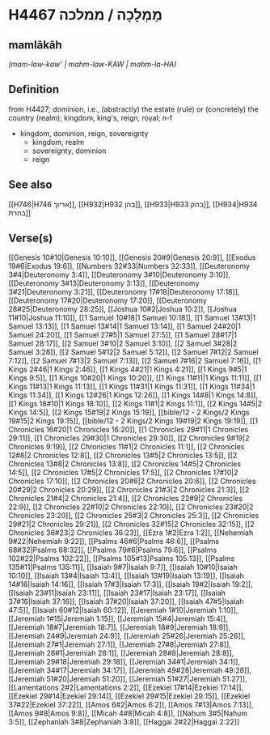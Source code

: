 # H4467 מַמְלָכָה / ממלכה

## mamlâkâh

_(mam-law-kaw' | mahm-law-KAW | mahm-la-HA)_

## Definition

from H4427; dominion, i.e., (abstractly) the estate (rule) or (concretely) the country (realm); kingdom, king's, reign, royal; n-f

- kingdom, dominion, reign, sovereignty
  - kingdom, realm
  - sovereignty, dominion
  - reign

## See also

[[H746|H746 אריוך]], [[H932|H932 בהן]], [[H933|H933 בהק]], [[H934|H934 בהרת]]

## Verse(s)

[[Genesis 10#10|Genesis 10:10]], [[Genesis 20#9|Genesis 20:9]], [[Exodus 19#6|Exodus 19:6]], [[Numbers 32#33|Numbers 32:33]], [[Deuteronomy 3#4|Deuteronomy 3:4]], [[Deuteronomy 3#10|Deuteronomy 3:10]], [[Deuteronomy 3#13|Deuteronomy 3:13]], [[Deuteronomy 3#21|Deuteronomy 3:21]], [[Deuteronomy 17#18|Deuteronomy 17:18]], [[Deuteronomy 17#20|Deuteronomy 17:20]], [[Deuteronomy 28#25|Deuteronomy 28:25]], [[Joshua 10#2|Joshua 10:2]], [[Joshua 11#10|Joshua 11:10]], [[1 Samuel 10#18|1 Samuel 10:18]], [[1 Samuel 13#13|1 Samuel 13:13]], [[1 Samuel 13#14|1 Samuel 13:14]], [[1 Samuel 24#20|1 Samuel 24:20]], [[1 Samuel 27#5|1 Samuel 27:5]], [[1 Samuel 28#17|1 Samuel 28:17]], [[2 Samuel 3#10|2 Samuel 3:10]], [[2 Samuel 3#28|2 Samuel 3:28]], [[2 Samuel 5#12|2 Samuel 5:12]], [[2 Samuel 7#12|2 Samuel 7:12]], [[2 Samuel 7#13|2 Samuel 7:13]], [[2 Samuel 7#16|2 Samuel 7:16]], [[1 Kings 2#46|1 Kings 2:46]], [[1 Kings 4#21|1 Kings 4:21]], [[1 Kings 9#5|1 Kings 9:5]], [[1 Kings 10#20|1 Kings 10:20]], [[1 Kings 11#11|1 Kings 11:11]], [[1 Kings 11#13|1 Kings 11:13]], [[1 Kings 11#31|1 Kings 11:31]], [[1 Kings 11#34|1 Kings 11:34]], [[1 Kings 12#26|1 Kings 12:26]], [[1 Kings 14#8|1 Kings 14:8]], [[1 Kings 18#10|1 Kings 18:10]], [[2 Kings 11#1|2 Kings 11:1]], [[2 Kings 14#5|2 Kings 14:5]], [[2 Kings 15#19|2 Kings 15:19]], [[bible/12 - 2 Kings/2 Kings 19#15|2 Kings 19:15]], [[bible/12 - 2 Kings/2 Kings 19#19|2 Kings 19:19]], [[1 Chronicles 16#20|1 Chronicles 16:20]], [[1 Chronicles 29#11|1 Chronicles 29:11]], [[1 Chronicles 29#30|1 Chronicles 29:30]], [[2 Chronicles 9#19|2 Chronicles 9:19]], [[2 Chronicles 11#1|2 Chronicles 11:1]], [[2 Chronicles 12#8|2 Chronicles 12:8]], [[2 Chronicles 13#5|2 Chronicles 13:5]], [[2 Chronicles 13#8|2 Chronicles 13:8]], [[2 Chronicles 14#5|2 Chronicles 14:5]], [[2 Chronicles 17#5|2 Chronicles 17:5]], [[2 Chronicles 17#10|2 Chronicles 17:10]], [[2 Chronicles 20#6|2 Chronicles 20:6]], [[2 Chronicles 20#29|2 Chronicles 20:29]], [[2 Chronicles 21#3|2 Chronicles 21:3]], [[2 Chronicles 21#4|2 Chronicles 21:4]], [[2 Chronicles 22#9|2 Chronicles 22:9]], [[2 Chronicles 22#10|2 Chronicles 22:10]], [[2 Chronicles 23#20|2 Chronicles 23:20]], [[2 Chronicles 25#3|2 Chronicles 25:3]], [[2 Chronicles 29#21|2 Chronicles 29:21]], [[2 Chronicles 32#15|2 Chronicles 32:15]], [[2 Chronicles 36#23|2 Chronicles 36:23]], [[Ezra 1#2|Ezra 1:2]], [[Nehemiah 9#22|Nehemiah 9:22]], [[Psalms 46#6|Psalms 46:6]], [[Psalms 68#32|Psalms 68:32]], [[Psalms 79#6|Psalms 79:6]], [[Psalms 102#22|Psalms 102:22]], [[Psalms 105#13|Psalms 105:13]], [[Psalms 135#11|Psalms 135:11]], [[Isaiah 9#7|Isaiah 9:7]], [[Isaiah 10#10|Isaiah 10:10]], [[Isaiah 13#4|Isaiah 13:4]], [[Isaiah 13#19|Isaiah 13:19]], [[Isaiah 14#16|Isaiah 14:16]], [[Isaiah 17#3|Isaiah 17:3]], [[Isaiah 19#2|Isaiah 19:2]], [[Isaiah 23#11|Isaiah 23:11]], [[Isaiah 23#17|Isaiah 23:17]], [[Isaiah 37#16|Isaiah 37:16]], [[Isaiah 37#20|Isaiah 37:20]], [[Isaiah 47#5|Isaiah 47:5]], [[Isaiah 60#12|Isaiah 60:12]], [[Jeremiah 1#10|Jeremiah 1:10]], [[Jeremiah 1#15|Jeremiah 1:15]], [[Jeremiah 15#4|Jeremiah 15:4]], [[Jeremiah 18#7|Jeremiah 18:7]], [[Jeremiah 18#9|Jeremiah 18:9]], [[Jeremiah 24#9|Jeremiah 24:9]], [[Jeremiah 25#26|Jeremiah 25:26]], [[Jeremiah 27#1|Jeremiah 27:1]], [[Jeremiah 27#8|Jeremiah 27:8]], [[Jeremiah 28#1|Jeremiah 28:1]], [[Jeremiah 28#8|Jeremiah 28:8]], [[Jeremiah 29#18|Jeremiah 29:18]], [[Jeremiah 34#1|Jeremiah 34:1]], [[Jeremiah 34#17|Jeremiah 34:17]], [[Jeremiah 49#28|Jeremiah 49:28]], [[Jeremiah 51#20|Jeremiah 51:20]], [[Jeremiah 51#27|Jeremiah 51:27]], [[Lamentations 2#2|Lamentations 2:2]], [[Ezekiel 17#14|Ezekiel 17:14]], [[Ezekiel 29#14|Ezekiel 29:14]], [[Ezekiel 29#15|Ezekiel 29:15]], [[Ezekiel 37#22|Ezekiel 37:22]], [[Amos 6#2|Amos 6:2]], [[Amos 7#13|Amos 7:13]], [[Amos 9#8|Amos 9:8]], [[Micah 4#8|Micah 4:8]], [[Nahum 3#5|Nahum 3:5]], [[Zephaniah 3#8|Zephaniah 3:8]], [[Haggai 2#22|Haggai 2:22]]